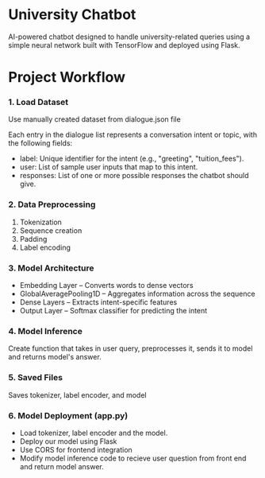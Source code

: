 # University Chatbot
AI-powered chatbot designed to handle university-related queries using a simple neural network built with TensorFlow and deployed using Flask.

# Project Workflow
### 1. Load Dataset
Use manually created dataset from dialogue.json file

Each entry in the dialogue list represents a conversation intent or topic, with the following fields:
- label: Unique identifier for the intent (e.g., "greeting", "tuition_fees").
- user: List of sample user inputs that map to this intent.
- responses: List of one or more possible responses the chatbot should give.

### 2. Data Preprocessing
1. Tokenization
2. Sequence creation
3. Padding
4. Label encoding

### 3. Model Architecture
- Embedding Layer – Converts words to dense vectors
- GlobalAveragePooling1D – Aggregates information across the sequence
- Dense Layers – Extracts intent-specific features
- Output Layer – Softmax classifier for predicting the intent

### 4. Model Inference
Create function that takes in user query, preprocesses it, sends it to model and returns model's answer.

### 5. Saved Files
Saves tokenizer, label encoder, and model

### 6. Model Deployment (app.py)
- Load tokenizer, label encoder and the model.
- Deploy our model using Flask
- Use CORS for frontend integration
- Modify model inference code to recieve user question from front end and return model answer.

